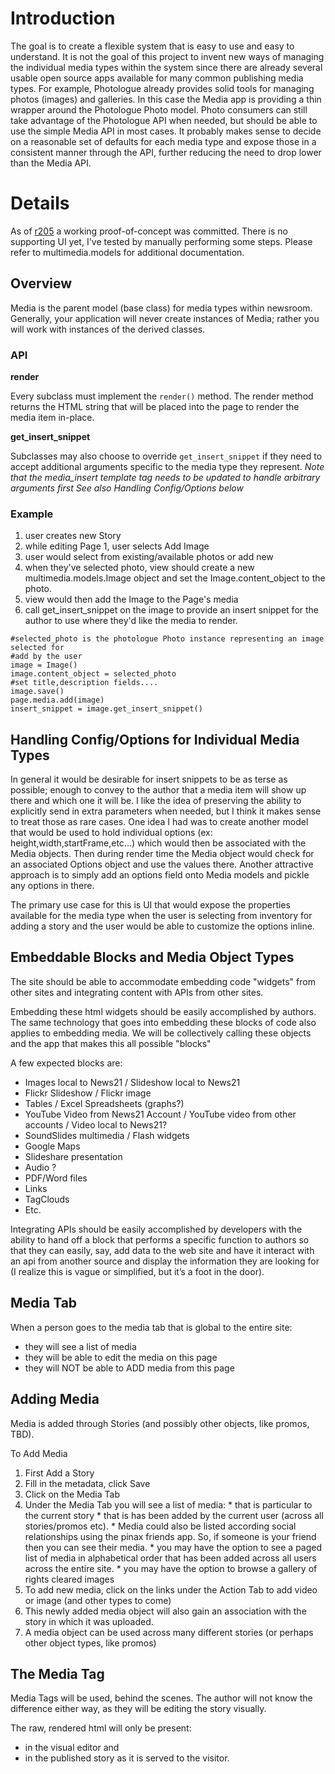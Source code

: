 # Introduction #

The goal is to create a flexible system that is easy to use and easy to understand. It is not the goal of this project to invent new ways of managing the individual media types within the system since there are already several usable open source apps available for many common publishing media types. For example, Photologue already provides solid tools for managing photos (images) and galleries. In this case the Media app is providing a thin wrapper around the Photologue Photo model. Photo consumers can still take advantage of the Photologue API when needed, but should be able to use the simple Media API in most cases. It probably makes sense to decide on a reasonable set of defaults for each media type and expose those in a consistent manner through the API, further reducing the need to drop lower than the Media API.


# Details #

As of [r205](https://code.google.com/p/django-newsroom/source/detail?r=205) a working proof-of-concept was committed. There is no supporting UI yet, I've tested by manually performing some steps. Please refer to multimedia.models for additional documentation.

## Overview ##

Media is the parent model (base class) for media types within newsroom. Generally, your application will never create instances of Media; rather you will work with instances of the derived classes.

### API ###
**render**

Every subclass must implement the `render()` method. The render method returns the HTML string that will be placed into the page to render the media item in-place.

**get\_insert\_snippet**

Subclasses may also choose to override `get_insert_snippet` if they need to accept additional arguments specific to the media type they represent. _Note that the media\_insert template tag needs to be updated to handle arbitrary arguments first_
_See also Handling Config/Options below_

### Example ###

  1. user creates new Story
  1. while editing Page 1, user selects Add Image
  1. user would select from existing/available photos or add new
  1. when they've selected photo, view should create a new multimedia.models.Image object and set the Image.content\_object to the photo.
  1. view would then add the Image to the Page's media
  1. call get\_insert\_snippet on the image to provide an insert snippet for the author to use where they'd like the media to render.

```
#selected_photo is the photologue Photo instance representing an image selected for
#add by the user
image = Image()
image.content_object = selected_photo
#set title,description fields....
image.save()
page.media.add(image)
insert_snippet = image.get_insert_snippet()
```

## Handling Config/Options for Individual Media Types ##

In general it would be desirable for insert snippets to be as terse as possible; enough to convey to the author that a media item will show up there and which one it will be. I like the idea of preserving the ability to explicitly send in extra parameters when needed, but I think it makes sense to treat those as rare cases. One idea I had was to create another model that would be used to hold individual options (ex: height,width,startFrame,etc...) which would then be associated with the Media objects. Then during render time the Media object would check for an associated Options object and use the values there. Another attractive approach is to simply add an options field onto Media models and pickle any options in there.

The primary use case for this is UI that would expose the properties available for the media type when the user is selecting from inventory for adding a story and the user would be able to customize the options inline.

## Embeddable Blocks and Media Object Types ##

The site should be able to accommodate embedding code "widgets" from other sites and integrating content with APIs from other sites.

Embedding these html widgets should be easily accomplished by authors. The same technology that goes into embedding these blocks of code also applies to embedding media.  We will be collectively calling these objects and the app that makes this all possible "blocks"

A few expected blocks are:

  * Images local to News21 / Slideshow local to News21
  * Flickr Slideshow / Flickr image
  * Tables / Excel Spreadsheets (graphs?)
  * YouTube Video from News21 Account / YouTube video from other accounts / Video local to News21?
  * SoundSlides multimedia / Flash widgets
  * Google Maps
  * Slideshare presentation
  * Audio ?
  * PDF/Word files
  * Links
  * TagClouds
  * Etc.

Integrating APIs should be easily accomplished by developers with the ability to hand off a block that performs a specific function to authors so that they can easily, say, add data to the web site and have it interact with an api from another source and display the information they are looking for (I realize this is vague or simplified, but it’s a foot in the door).


## Media Tab ##

When a person goes to the media tab that is global to the entire site:

  * they will see a list of media
  * they will be able to edit the media on this page
  * they will NOT be able to ADD media from this page

## Adding Media ##

Media is added through Stories (and possibly other objects, like promos, TBD).

To Add Media

  1. First Add a Story
  1. Fill in the metadata, click Save
  1. Click on the Media Tab
  1. Under the Media Tab you will see a list of media:
    * that is particular to the current story
    * that is has been added by the current user (across all stories/promos etc).
    * Media could also be listed according social relationships using the pinax friends app.  So, if someone is your friend then you can see their media.
    * you may have the option to see a paged list of media in alphabetical order that has been added across all users across the entire site.
    * you may have the option to browse a gallery of rights cleared images
  1. To add new media, click on the links under the Action Tab to add video or image (and other types to come)
  1. This newly added media object will also gain an association with the story in which it was uploaded.
  1. A media object can be used across many different stories (or perhaps other object types, like promos)

## The Media Tag ##

Media Tags will be used, behind the scenes.  The author will not know the difference either way, as they will be editing the story visually.

The raw, rendered html will only be present:
  * in the visual editor and
  * in the published story as it is served to the visitor.